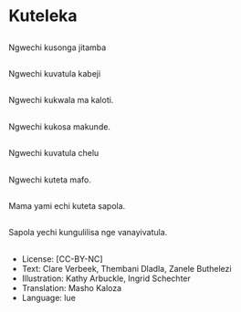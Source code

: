 # Kuteleka

##
Ngwechi kusonga jitamba

##
Ngwechi kuvatula kabeji

##
Ngwechi kukwala ma kaloti.

##
Ngwechi kukosa makunde.

##
Ngwechi kuvatula chelu

##
Ngwechi kuteta mafo.

##
Mama yami echi kuteta sapola.

##
Sapola yechi kungulilisa nge vanayivatula.

##
* License: [CC-BY-NC]
* Text: Clare Verbeek, Thembani Dladla, Zanele Buthelezi
* Illustration: Kathy Arbuckle, Ingrid Schechter
* Translation: Masho Kaloza
* Language: lue
